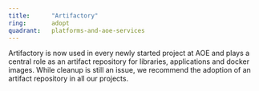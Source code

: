 ```yaml
---
title:      "Artifactory"
ring:       adopt
quadrant:   platforms-and-aoe-services
---
```


Artifactory is now used in every newly started project at AOE and plays a central role as an artifact repository for libraries, applications and docker images. 
While cleanup is still an issue, we recommend the adoption of an artifact repository in all our projects.
